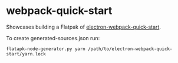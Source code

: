 # webpack-quick-start

Showcases building a Flatpak of [electron-webpack-quick-start](
https://github.com/electron-userland/electron-webpack-quick-start/).

To create generated-sources.json run:

```
flatapk-node-generator.py yarn /path/to/electron-webpack-quick-start/yarn.lock
```

